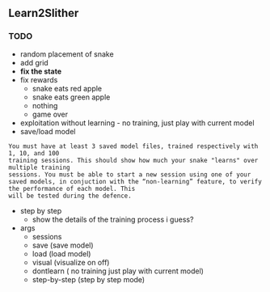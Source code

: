 ## Learn2Slither

### TODO
- random placement of snake
- add grid
- **fix the state**
- fix rewards
    - snake eats red apple
    - snake eats green apple
    - nothing
    - game over
- exploitation without learning - no training, just play with current model
- save/load model
```
You must have at least 3 saved model files, trained respectively with 1, 10, and 100
training sessions. This should show how much your snake "learns" over multiple training
sessions. You must be able to start a new session using one of your saved models, in conjuction with the “non-learning” feature, to verify the performance of each model. This
will be tested during the defence.
```
- step by step
    - show the details of the training process i guess?
- args
    - sessions
    - save (save model)
    - load (load model)
    - visual (visualize on off)
    - dontlearn ( no training just play with current model)
    - step-by-step (step by step mode)

